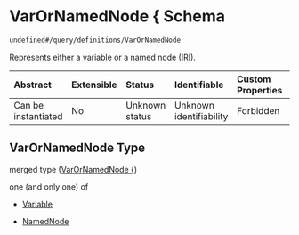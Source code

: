 # VarOrNamedNode { Schema

```txt
undefined#/query/definitions/VarOrNamedNode
```

Represents either a variable or a named node (IRI).

| Abstract            | Extensible | Status         | Identifiable            | Custom Properties | Additional Properties | Access Restrictions | Defined In                                                                     |
| :------------------ | :--------- | :------------- | :---------------------- | :---------------- | :-------------------- | :------------------ | :----------------------------------------------------------------------------- |
| Can be instantiated | No         | Unknown status | Unknown identifiability | Forbidden         | Allowed               | none                | [okp4-cognitarium.json\*](schema/okp4-cognitarium.json "open original schema") |

## VarOrNamedNode Type

merged type ([VarOrNamedNode {](okp4-cognitarium-querymsg-definitions-varornamednode-.md))

one (and only one) of

*   [Variable](okp4-cognitarium-querymsg-definitions-varornamednode--oneof-variable.md "check type definition")

*   [NamedNode](okp4-cognitarium-querymsg-definitions-varornamednode--oneof-namednode.md "check type definition")
